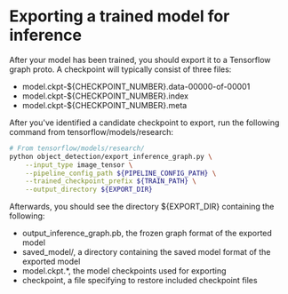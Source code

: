 # Exporting a trained model for inference

After your model has been trained, you should export it to a Tensorflow
graph proto. A checkpoint will typically consist of three files:

* model.ckpt-${CHECKPOINT_NUMBER}.data-00000-of-00001
* model.ckpt-${CHECKPOINT_NUMBER}.index
* model.ckpt-${CHECKPOINT_NUMBER}.meta

After you've identified a candidate checkpoint to export, run the following
command from tensorflow/models/research:

``` bash
# From tensorflow/models/research/
python object_detection/export_inference_graph.py \
    --input_type image_tensor \
    --pipeline_config_path ${PIPELINE_CONFIG_PATH} \
    --trained_checkpoint_prefix ${TRAIN_PATH} \
    --output_directory ${EXPORT_DIR}
```

Afterwards, you should see the directory ${EXPORT_DIR} containing the following:

* output_inference_graph.pb, the frozen graph format of the exported model
* saved_model/, a directory containing the saved model format of the exported model
* model.ckpt.*, the model checkpoints used for exporting
* checkpoint, a file specifying to restore included checkpoint files
